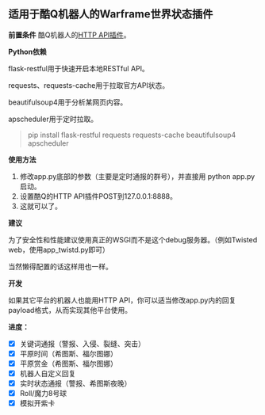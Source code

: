 适用于酷Q机器人的Warframe世界状态插件
---
**前置条件**
酷Q机器人的[HTTP API插件](https://github.com/richardchien/coolq-http-api)。

**Python依赖**

flask-restful用于快速开启本地RESTful API。

requests、requests-cache用于拉取官方API状态。

beautifulsoup4用于分析某网页内容。

apscheduler用于定时拉取。
> pip install flask-restful requests requests-cache beautifulsoup4 apscheduler

**使用方法**

1. 修改app.py底部的参数（主要是定时通报的群号），并直接用 python app.py 启动。
2. 设置酷Q的HTTP API插件POST到127.0.0.1:8888。
3. 这就可以了。

**建议**

为了安全性和性能建议使用真正的WSGI而不是这个debug服务器。（例如Twisted web，使用app_twistd.py即可）

当然懒得配置的话这样用也一样。

**开发**

如果其它平台的机器人也能用HTTP API，你可以适当修改app.py内的回复payload格式，从而实现其他平台使用。

**进度：**
- [x] 关键词通报（警报、入侵、裂缝、突击）
- [x] 平原时间（希图斯、福尔图娜）
- [x] 平原赏金（希图斯、福尔图娜）
- [x] 机器人自定义回复
- [x] 实时状态通报（警报、希图斯夜晚）
- [x] Roll/魔力8号球
- [x] 模拟开紫卡

